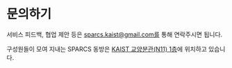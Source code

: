 # 문의하기

서비스 피드백, 협업 제안 등은 sparcs.kaist@gmail.com를 통해 연락주시면 됩니다.

구성원들이 모여 지내는 SPARCS 동방은 [KAIST 교양분관(N11) 1층](https://goo.gl/maps/2PFRm87DKTTMyBXR8)에 위치하고 있습니다.